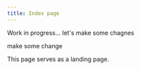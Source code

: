 ```yaml
---
title: Index page
---
```


Work in progress... let's make some chagnes

make some change

This page serves as a landing page.
